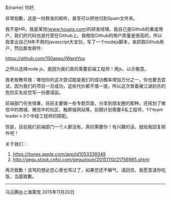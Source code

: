 ${name} 你好,

非常抱歉，这是一份群发的邮件，甚至可以把他归到Spam文件夹。

我不是HR，我是寓悦(www.houpix.com)的研发经理。我自己是Github的重度用户，我们的代码也是托管在Github上。我相信Github的用户质量是很高的，所以我拿出自己N年不用的javascript大宝剑，写了一个nodejs脚本，来抓取Github用户，然后群发邮件:

https://github.com/100apps/IWantYou

之所以选择node.js，是因为我们真的需要前端工程师！用js，以示敬意。

我老板教导我：哪怕你的这次尝试能是我们的成功概率增加万分之一，你也要去尝试，因为我们的项目一旦成功，这些代价都不值一提。所以这次冒着被江湖封杀的危险实名给您写一份邀请函。

前端部门任务很重，目前主要做一些专题页面，分享到朋友圈的那种。还规划了微信中的商城、微信中的社区、触屏版网站等。前期计划需要4名工程师，1个team leader＋3个中级工程师的搭配。

但是，目前我们前端部门一个人都没有，真的需要你！有兴趣的话，就给我回复邮件吧！


关于我们：

1. https://itunes.apple.com/app/id1053336048
2. http://gegu.stock.cnfol.com/geguzixun/20151110/21756985.shtml


再次致歉！该骂的想必您心里也骂过了，如果您还不解气，请回信，我愿意请你吃饭，当面致歉。

------

马云腾@上海寓悦
2015年11月20日

